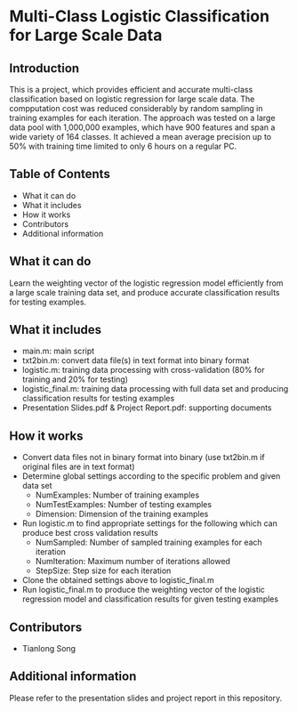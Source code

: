 Multi-Class Logistic Classification for Large Scale Data
========================================================

## Introduction
This is a project, which provides efficient and accurate multi-class classification based on logistic regression for large scale data. The compputation cost was reduced considerably by random sampling in training examples for each iteration. The approach was tested on a large data pool with 1,000,000 examples, which have 900 features and span a wide variety of 164 classes. It achieved a mean average precision up to 50% with training time limited to only 6 hours on a regular PC.

## Table of Contents
* What it can do
* What it includes
* How it works
* Contributors
* Additional information

## What it can do
Learn the weighting vector of the logistic regression model efficiently from a large scale training data set, and produce accurate classification results for testing examples.

## What it includes
* main.m: main script
* txt2bin.m: convert data file(s) in text format into binary format
* logistic.m: training data processing with cross-validation (80% for training and 20% for testing)
* logistic_final.m: training data processing with full data set and producing classification results for testing examples
* Presentation Slides.pdf & Project Report.pdf: supporting documents

## How it works
* Convert data files not in binary format into binary (use txt2bin.m if original files are in text format)
* Determine global settings according to the specific problem and given data set
  * NumExamples: Number of training examples
  * NumTestExamples: Number of testing examples
  * Dimension: Dimension of the training examples
* Run logistic.m to find appropriate settings for the following which can produce best cross validation results
  * NumSampled: Number of sampled training examples for each iteration
  * NumIteration: Maximum number of iterations allowed
  * StepSize: Step size for each iteration
* Clone the obtained settings above to logistic_final.m
* Run logistic_final.m to produce the weighting vector of the logistic regression model and classification results for given testing examples

## Contributors
* Tianlong Song

## Additional information
Please refer to the presentation slides and project report in this repository.
